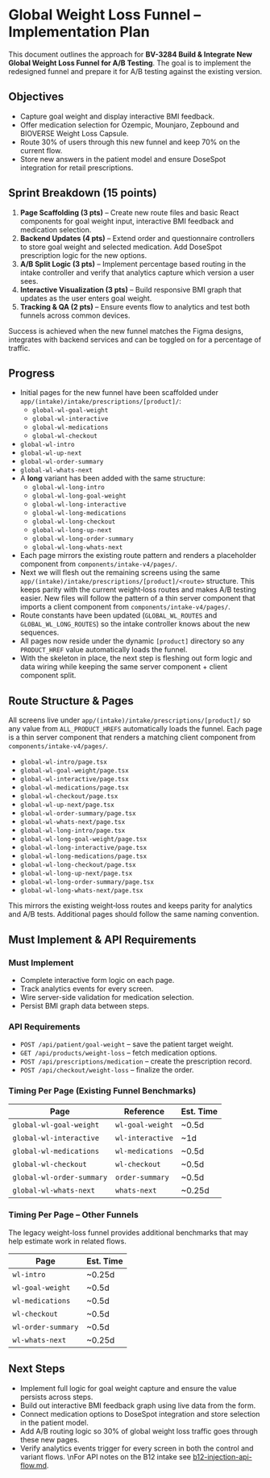 # Global Weight Loss Funnel – Implementation Plan

This document outlines the approach for **BV-3284 Build & Integrate New Global Weight Loss Funnel for A/B Testing**. The goal is to implement the redesigned funnel and prepare it for A/B testing against the existing version.

## Objectives

- Capture goal weight and display interactive BMI feedback.
- Offer medication selection for Ozempic, Mounjaro, Zepbound and BIOVERSE Weight Loss Capsule.
- Route 30% of users through this new funnel and keep 70% on the current flow.
- Store new answers in the patient model and ensure DoseSpot integration for retail prescriptions.

## Sprint Breakdown (15 points)

1. **Page Scaffolding (3 pts)** – Create new route files and basic React components for goal weight input, interactive BMI feedback and medication selection.
2. **Backend Updates (4 pts)** – Extend order and questionnaire controllers to store goal weight and selected medication. Add DoseSpot prescription logic for the new options.
3. **A/B Split Logic (3 pts)** – Implement percentage based routing in the intake controller and verify that analytics capture which version a user sees.
4. **Interactive Visualization (3 pts)** – Build responsive BMI graph that updates as the user enters goal weight.
5. **Tracking & QA (2 pts)** – Ensure events flow to analytics and test both funnels across common devices.

Success is achieved when the new funnel matches the Figma designs, integrates with backend services and can be toggled on for a percentage of traffic.

## Progress

- Initial pages for the new funnel have been scaffolded under `app/(intake)/intake/prescriptions/[product]/`:
  - `global-wl-goal-weight`
  - `global-wl-interactive`
  - `global-wl-medications`
  - `global-wl-checkout`
- `global-wl-intro`
- `global-wl-up-next`
- `global-wl-order-summary`
- `global-wl-whats-next`
- A **long** variant has been added with the same structure:
  - `global-wl-long-intro`
  - `global-wl-long-goal-weight`
  - `global-wl-long-interactive`
  - `global-wl-long-medications`
  - `global-wl-long-checkout`
  - `global-wl-long-up-next`
  - `global-wl-long-order-summary`
  - `global-wl-long-whats-next`
- Each page mirrors the existing route pattern and renders a placeholder component from `components/intake-v4/pages/`.
- Next we will flesh out the remaining screens using the same `app/(intake)/intake/prescriptions/[product]/<route>` structure. This keeps parity with the current weight‑loss routes and makes A/B testing easier. New files will follow the pattern of a thin server component that imports a client component from `components/intake-v4/pages/`.
- Route constants have been updated (`GLOBAL_WL_ROUTES` and `GLOBAL_WL_LONG_ROUTES`) so the intake controller knows about the new sequences.
- All pages now reside under the dynamic `[product]` directory so any `PRODUCT_HREF` value automatically loads the funnel.
- With the skeleton in place, the next step is fleshing out form logic and data wiring while keeping the same server component + client component split.

## Route Structure & Pages

All screens live under `app/(intake)/intake/prescriptions/[product]/` so any value from `ALL_PRODUCT_HREFS` automatically loads the funnel. Each page is a thin server component that renders a matching client component from `components/intake-v4/pages/`.

- `global-wl-intro/page.tsx`
- `global-wl-goal-weight/page.tsx`
- `global-wl-interactive/page.tsx`
- `global-wl-medications/page.tsx`
- `global-wl-checkout/page.tsx`
- `global-wl-up-next/page.tsx`
- `global-wl-order-summary/page.tsx`
- `global-wl-whats-next/page.tsx`
- `global-wl-long-intro/page.tsx`
- `global-wl-long-goal-weight/page.tsx`
- `global-wl-long-interactive/page.tsx`
- `global-wl-long-medications/page.tsx`
- `global-wl-long-checkout/page.tsx`
- `global-wl-long-up-next/page.tsx`
- `global-wl-long-order-summary/page.tsx`
- `global-wl-long-whats-next/page.tsx`

This mirrors the existing weight‑loss routes and keeps parity for analytics and A/B tests. Additional pages should follow the same naming convention.

## Must Implement & API Requirements

### Must Implement

- Complete interactive form logic on each page.
- Track analytics events for every screen.
- Wire server-side validation for medication selection.
- Persist BMI graph data between steps.

### API Requirements

- `POST /api/patient/goal-weight` – save the patient target weight.
- `GET /api/products/weight-loss` – fetch medication options.
- `POST /api/prescriptions/medication` – create the prescription record.
- `POST /api/checkout/weight-loss` – finalize the order.

### Timing Per Page (Existing Funnel Benchmarks)

| Page | Reference | Est. Time |
| --- | --- | --- |
| `global-wl-goal-weight` | `wl-goal-weight` | ~0.5d |
| `global-wl-interactive` | `wl-interactive` | ~1d |
| `global-wl-medications` | `wl-medications` | ~0.5d |
| `global-wl-checkout` | `wl-checkout` | ~0.5d |
| `global-wl-order-summary` | `order-summary` | ~0.5d |
| `global-wl-whats-next` | `whats-next` | ~0.25d |

### Timing Per Page – Other Funnels

The legacy weight-loss funnel provides additional benchmarks that may help
estimate work in related flows.

| Page | Est. Time |
| --- | --- |
| `wl-intro` | ~0.25d |
| `wl-goal-weight` | ~0.5d |
| `wl-medications` | ~0.5d |
| `wl-checkout` | ~0.5d |
| `wl-order-summary` | ~0.5d |
| `wl-whats-next` | ~0.25d |

## Next Steps

- Implement full logic for goal weight capture and ensure the value persists across steps.
- Build out interactive BMI feedback graph using live data from the form.
- Connect medication options to DoseSpot integration and store selection in the patient model.
- Add A/B routing logic so 30% of global weight loss traffic goes through these new pages.
- Verify analytics events trigger for every screen in both the control and variant flows.
\nFor API notes on the B12 intake see [b12-injection-api-flow.md](./b12-injection-api-flow.md).
